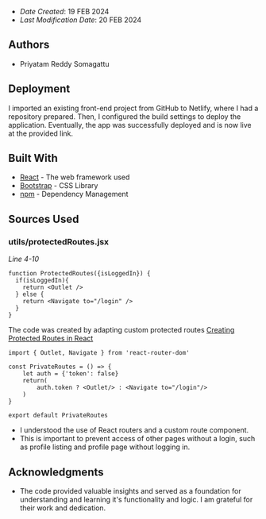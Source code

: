 - _Date Created_: 19 FEB 2024
- _Last Modification Date_: 20 FEB 2024

## Authors

- Priyatam Reddy Somagattu

## Deployment

I imported an existing front-end project from GitHub to Netlify, where I had a repository prepared. Then, I configured the build settings to deploy the application. Eventually, the app was successfully deployed and is now live at the provided link.

## Built With

- [React](https://legacy.reactjs.org/docs/getting-started.html/) - The web framework used
- [Bootstrap](https://getbootstrap.com/) - CSS Library
- [npm](https://docs.npmjs.com//) - Dependency Management

## Sources Used

### utils/protectedRoutes.jsx

_Line 4-10_

```
function ProtectedRoutes({isLoggedIn}) {
  if(isLoggedIn){
    return <Outlet />
  } else {
    return <Navigate to="/login" />
  }
}
```

The code was created by adapting custom protected routes [Creating Protected Routes in React](https://medium.com/@chiragmehta900/creating-protected-routes-in-react-js-with-react-router-v6-28f3a3ac53d)

```
import { Outlet, Navigate } from 'react-router-dom'

const PrivateRoutes = () => {
    let auth = {'token': false}
    return(
        auth.token ? <Outlet/> : <Navigate to="/login"/>
    )
}

export default PrivateRoutes
```

- I understood the use of React routers and a custom route component.
- This is important to prevent access of other pages without a login, such as profile listing and profile page without logging in.

## Acknowledgments

- The code provided valuable insights and served as a foundation for understanding and learning it's functionality and logic. I am grateful for their work and dedication.
